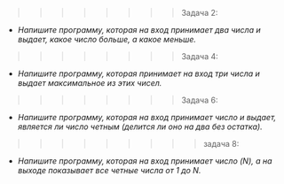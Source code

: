 >>>>>>>>Задача 2:

* _Напишите программу, которая на вход принимает два числа и выдает, какое число больше, а какое меньше._

>>>>>>>>Задача 4:

* _Напишите программу, которая принимает на вход три числа и выдает максимальное из этих чисел._

>>>>>>>>Задача 6:

* _Напишите программу, которая на вход принимает число и выдает, является ли число четным (делится ли оно на два без остатка)._

>>>>>>>>>задача 8:

* _Напишите программу, которая на вход принимает число (N), а на выходе показывает все четные числа от 1 до N._

